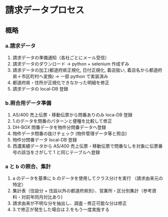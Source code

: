 # 請求データプロセス

## 概略

### a.請求データ

1. 請求データの準備通知（各社ごとにメール受信）
2. 請求データのダウンロード -> python + selenium 作成ずみ
3. 請求データの加工(都道府県正規化, 日付正規化, 着店扱い, 着店名から都道府県＋市区町村へ変換) -> 一部 python で実装済み
4. 都道府県・住所が正規化できなかった明細を修正
5. 請求データの local-DB 登録

### b.照合用データ準備

1. AS/400 売上伝票・移動伝票から問番ありのみ loca-DB 登録
2. 1.のデータを問番のパターンと便種を比較して修正
3. DH-BOX 問番データを物件分問番データへ登録
4. 物件データ問番の抜けチェック (物件管理データ等と照合)
5. 物件分問番データ local-DB 登録
6. 西濃実績データから AS/400 売上伝票・移動伝票で問番なしを対象に伝票番号の該当をさがして 1 と同じテーブルへ登録

### a と b の照合、集計

1. a のデータを基準に b のデータを使用してクラス分けを実行 （請求由来元の特定）
2. 集計表（住設分 + 住設以外の都道府県別）、営業所・区分別集計（参考資料・対前年同月対比あり)
3. 請求由来が不明な分を抽出し、調査・修正可能な分は修正
4. 3.で修正が発生した場合は 2.をもう一度実施する
